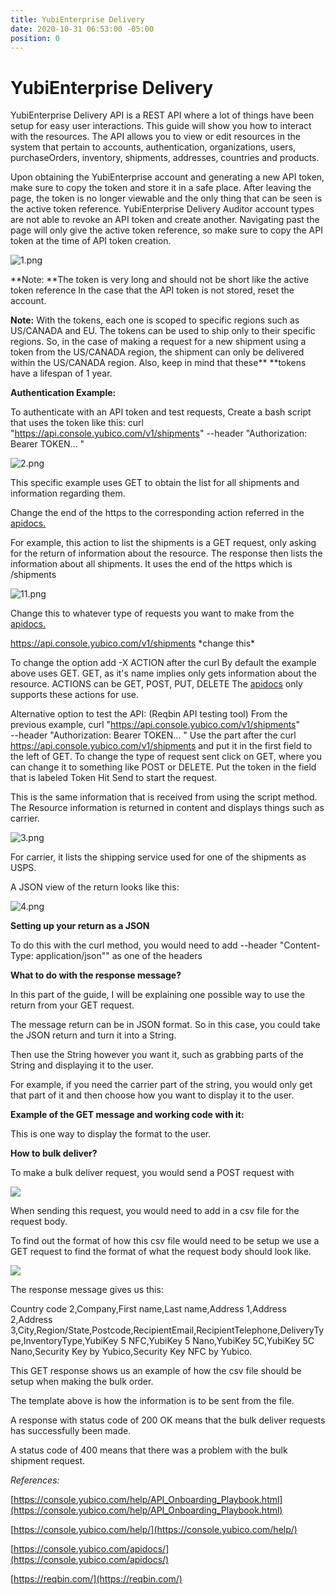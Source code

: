 ```yaml
---
title: YubiEnterprise Delivery
date: 2020-10-31 06:53:00 -05:00
position: 0
---
```


# YubiEnterprise Delivery

YubiEnterprise Delivery API is a REST API where a lot of things have been setup for easy user interactions. This guide will show you how to interact with the resources. The API allows you to view or edit resources in the system that pertain to accounts, authentication, organizations, users, purchaseOrders, inventory, shipments, addresses, countries and products.

Upon obtaining the YubiEnterprise account and generating a new API token, make sure to copy the token and store it in a safe place. After leaving the page, the token is no longer viewable and the only thing that can be seen is the active token reference. YubiEnterprise Delivery Auditor account types are not able to revoke an API token and create another.
Navigating past the page will only give the active token reference, so make sure to copy the API token at the time of API token creation.

![1.png](/uploads/1.png)

\*\*Note: \*\*The token is very long and should not be short like the active token reference
In the case that the API token is not stored, reset the account.

**Note:** With the tokens, each one is scoped to specific regions such as US/CANADA and EU. The tokens can be used to ship only to their specific regions. So, in the case of making a request for a new shipment using a token from the US/CANADA region, the shipment can only be delivered within the US/CANADA region. Also, keep in mind that these\*\* \*\*tokens have a lifespan of 1 year.

**Authentication Example:**

To authenticate with an API token and test requests,
Create a bash script that uses the token like this:
curl "https://api.console.yubico.com/v1/shipments"
--header "Authorization: Bearer TOKEN… "

![2.png](/uploads/2.png)

This specific example uses GET to obtain the list for all shipments and information regarding them.

Change the end of the https to the corresponding action referred in the [apidocs.](https://console.yubico.com/apidocs/)

For example, this action to list the shipments is a GET request, only asking for the return of information about the resource. The response then lists the information about all shipments. It uses the end of the https which is  /shipments

![11.png](/uploads/11.png)

Change this to whatever type of requests you want to make from the [apidocs.](https://console.yubico.com/apidocs/)

https://api.console.yubico.com/v1/shipments \*change this\*

To change the option add -X ACTION after the curl
By default the example above uses GET. GET, as it's name implies only gets information about the resource.
ACTIONS can be GET, POST, PUT, DELETE
The [apidocs](https://console.yubico.com/apidocs/) only supports these actions for use.

Alternative option to test the API: (Reqbin API testing tool)
From the previous example,
curl "https://api.console.yubico.com/v1/shipments" \
--header "Authorization: Bearer TOKEN… "
Use the part after the curl https://api.console.yubico.com/v1/shipments and put it in the first field to the left of GET.
To change the type of request sent click on GET, where you can change it to something like POST or DELETE.
Put the token in the field that is labeled Token
Hit Send to start the request.

This is the same information that is received from using the script method.
The Resource information is returned in content and displays things such as carrier.

![3.png](/uploads/3.png)

For carrier, it lists the shipping service used for one of the shipments as USPS.

A JSON view of the return looks like this:

![4.png](/uploads/4.png)

**Setting up your return as a JSON**

To do this with the curl method, you would need to add --header "Content-Type: application/json"" as one of the headers

**What to do with the response message?**

In this part of the guide, I will be explaining one possible way to use the return from your GET request.

The message return can be in JSON format. So in this case, you could take the JSON return and turn it into a String.

Then use the String however you want it, such as grabbing parts of the String and displaying it to the user.

For example, if you need the carrier part of the string, you would only get that part of it and then choose how you want to display it to the user.

**Example of the GET message and working code with it:**

This is one way to display the format to the user.

**How to bulk deliver?**

To make a bulk deliver request, you would send a POST request with

![](https://i.gyazo.com/645ac0dff11de93e674267a11477847a.png)

When sending this request, you would need to add in a csv file for the request body.

To find out the format of how this csv file would need to be setup we use a GET request to find the format of what the request body should look like.

![](https://i.gyazo.com/fe5c2076ac2f29c3b8a8eec501471020.png)

The response message gives us this:

Country code 2,Company,First name,Last name,Address 1,Address 2,Address 3,City,Region/State,Postcode,RecipientEmail,RecipientTelephone,DeliveryType,InventoryType,YubiKey 5 NFC,YubiKey 5 Nano,YubiKey 5C,YubiKey 5C Nano,Security Key by Yubico,Security Key NFC by Yubico.

This GET response shows us an example of how the csv file should be setup when making the bulk order.

The template above is how the information is to be sent from the file.

A response with status code of 200 OK means that the bulk deliver requests has successfully been made.

A status code of 400 means that there was a problem with the bulk shipment request.

*References:*

[https://console.yubico.com/help/API_Onboarding_Playbook.html](https://console.yubico.com/help/API_Onboarding_Playbook.html)

[https://console.yubico.com/help/](https://console.yubico.com/help/)

[https://console.yubico.com/apidocs/](https://console.yubico.com/apidocs/)

[https://reqbin.com/](https://reqbin.com/)